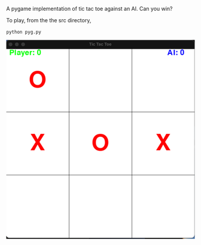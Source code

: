 

A pygame implementation of tic tac toe against an AI. Can you win?


To play, from the the src directory,

```console
python pyg.py
```





![Image](image/game.png)
